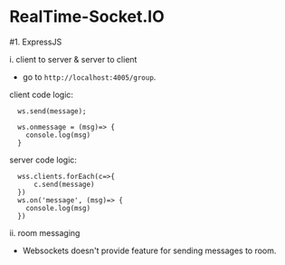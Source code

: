 # RealTime-Socket.IO

#1. ExpressJS

  i. client to server & server to client
   - go to `http://localhost:4005/group`.

  client code logic:

      ws.send(message);

      ws.onmessage = (msg)=> {
        console.log(msg)
      }

  server code logic:

      wss.clients.forEach(c=>{
          c.send(message)
      })
      ws.on('message', (msg)=> {
        console.log(msg)
      })

  ii. room messaging
   - Websockets doesn't provide feature for sending messages to room.